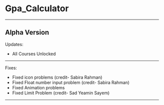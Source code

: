 # Gpa_Calculator
-----------------------------------------------------------------------------------------
Alpha Version
-----------------------------------------------------------------------------------------
Updates:
   - All Courses Unlocked
-----------------------------------------------------------------------------------------
Fixes:
   - Fixed icon problems (credit- Sabira Rahman)
   - Fixed Float number input problem (credit- Sabira Rahman)
   - Fixed Animation problems
   - Fixed Limit Problem (credit- Sad Yeamin Sayem)
-----------------------------------------------------------------------------------------
